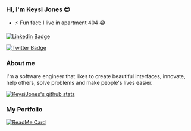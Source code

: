 ### Hi, i'm Keysi Jones 😎

<!--
**KeysiJones/KeysiJones** is a ✨ _special_ ✨ repository because its `README.md` (this file) appears on your GitHub profile.

Here are some ideas to get you started:

- 🔭 I’m currently working on ...
- 🌱 I’m currently learning ...
- 👯 I’m looking to collaborate on ...
- 🤔 I’m looking for help with ...
- 💬 Ask me about ...
- 📫 How to reach me: ...
- 😄 Pronouns: ...
- ⚡ Fun fact: ...
-->
<!--
- 🔭 I’m currently working on ...
- 🌱 I’m currently learning ...
- 👯 I’m looking to collaborate on ...
- 🤔 I’m looking for help with ...
- 💬 Ask me about ...
- 📫 How to reach me: ...
- 😄 Pronouns: ... -->

- ⚡ Fun fact: I live in apartment 404 😂

[![Linkedin Badge](https://img.shields.io/badge/-LinkedIn-black?style=flat-square&logo=Linkedin&logoColor=white&link=https://www.linkedin.com/in/keysijones/)](https://www.linkedin.com/in/keysijones/)

[![Twitter Badge](https://img.shields.io/badge/-twitter-black?style=flat-square&logo=Twitter&logoColor=white&link=https://twitter.com/keysi_jones)](https://twitter.com/keysi_jones)

### About me

I'm a software engineer that likes to create beautiful
interfaces, innovate, help others, solve problems and make
people's lives easier.<!--and technical instructor at [@treinaweb](https://www.treinaweb.com.br/).-->

[![KeysiJones's github stats](https://github-readme-stats.vercel.app/api?username=KeysiJones&theme=tokyonight&show_icons=true)](https://github.com/KeysiJones/)

<!--
- [Courses](https://www.treinaweb.com.br/cursos-online?q=fagner+pinheiro) 👨🏼‍🏫 - It's are technical courses on many technologies, such as Django, Flask, Python, Kotlin, Flutter, Dart, Git and more
- [Blog](https://www.treinaweb.com.br/blog/author/fagner-pinheiro/) ✍🏼 - I'm write about many things.
- [Website](https://fagnerpsantos.dev/) 💻 - Working on it.

-->

### My Portfolio

[![ReadMe Card](https://github-readme-stats.vercel.app/api/pin/?username=KeysiJones&repo=KeysiJones&theme=tokyonight&show_icons=true)](https://github.com/KeysiJones/KeysiJones)

